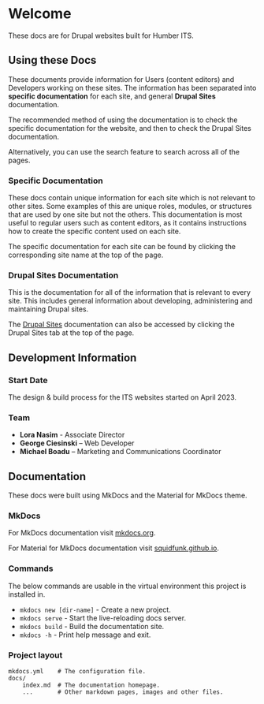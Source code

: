 # Welcome

These docs are for Drupal websites built for Humber ITS. 



## Using these Docs

These documents provide information for Users (content editors) and Developers working on these sites. The information has been separated into **specific documentation** for each site, and general **Drupal Sites** documentation.

The recommended method of using the documentation is to check the specific documentation for the website, and then to check the Drupal Sites documentation. 

Alternatively, you can use the search feature to search across all of the pages.

### Specific Documentation

These docs contain unique information for each site which is not relevant to other sites. Some examples of this are unique roles, modules, or structures that are used by one site but not the others. This documentation is most useful to regular users such as content editors, as it contains instructions how to create the specific content used on each site.

The specific documentation for each site can be found by clicking the corresponding site name at the top of the page.

### Drupal Sites Documentation

This is the documentation for all of the information that is relevant to every site. This includes general information about developing, administering and maintaining Drupal sites.

The [Drupal Sites](./drupal-sites.md) documentation can also be accessed by clicking the Drupal Sites tab at the top of the page.

## Development Information

### Start Date

The design & build process for the ITS websites started on April 2023. 

### Team

* **Lora Nasim** - Associate Director
* **George Ciesinski** – Web Developer
* **Michael Boadu** – Marketing and Communications Coordinator 

## Documentation

These docs were built using MkDocs and the Material for MkDocs theme.

### MkDocs

For MkDocs documentation visit [mkdocs.org](https://www.mkdocs.org).

For Material for MkDocs documentation visit [squidfunk.github.io](https://squidfunk.github.io/mkdocs-material/getting-started/).

### Commands

The below commands are usable in the virtual environment this project is installed in. 

* `mkdocs new [dir-name]` - Create a new project.
* `mkdocs serve` - Start the live-reloading docs server.
* `mkdocs build` - Build the documentation site.
* `mkdocs -h` - Print help message and exit.

### Project layout

    mkdocs.yml    # The configuration file.
    docs/
        index.md  # The documentation homepage.
        ...       # Other markdown pages, images and other files.
